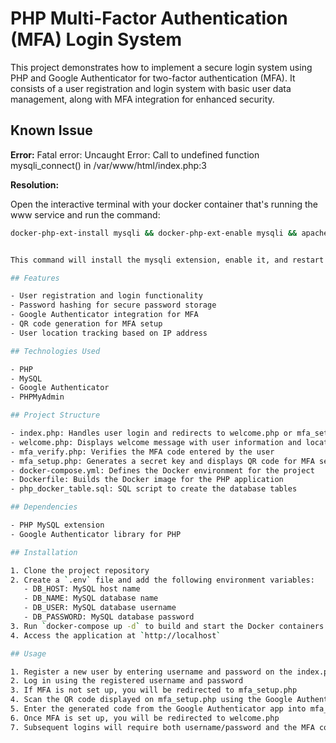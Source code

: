 # PHP Multi-Factor Authentication (MFA) Login System

This project demonstrates how to implement a secure login system using PHP and Google Authenticator for two-factor authentication (MFA). It consists of a user registration and login system with basic user data management, along with MFA integration for enhanced security.

## Known Issue

**Error:** Fatal error: Uncaught Error: Call to undefined function mysqli_connect() in /var/www/html/index.php:3

**Resolution:**

Open the interactive terminal with your docker container that's running the www service and run the command:

```bash
docker-php-ext-install mysqli && docker-php-ext-enable mysqli && apachectl restart


This command will install the mysqli extension, enable it, and restart the Apache web server. This should resolve the error.

## Features

- User registration and login functionality
- Password hashing for secure password storage
- Google Authenticator integration for MFA
- QR code generation for MFA setup
- User location tracking based on IP address

## Technologies Used

- PHP
- MySQL
- Google Authenticator
- PHPMyAdmin

## Project Structure

- index.php: Handles user login and redirects to welcome.php or mfa_setup.php
- welcome.php: Displays welcome message with user information and location
- mfa_verify.php: Verifies the MFA code entered by the user
- mfa_setup.php: Generates a secret key and displays QR code for MFA setup
- docker-compose.yml: Defines the Docker environment for the project
- Dockerfile: Builds the Docker image for the PHP application
- php_docker_table.sql: SQL script to create the database tables

## Dependencies

- PHP MySQL extension
- Google Authenticator library for PHP

## Installation

1. Clone the project repository
2. Create a `.env` file and add the following environment variables:
   - DB_HOST: MySQL host name
   - DB_NAME: MySQL database name
   - DB_USER: MySQL database username
   - DB_PASSWORD: MySQL database password
3. Run `docker-compose up -d` to build and start the Docker containers
4. Access the application at `http://localhost`

## Usage

1. Register a new user by entering username and password on the index.php page
2. Log in using the registered username and password
3. If MFA is not set up, you will be redirected to mfa_setup.php
4. Scan the QR code displayed on mfa_setup.php using the Google Authenticator app on your mobile device
5. Enter the generated code from the Google Authenticator app into mfa_setup.php
6. Once MFA is set up, you will be redirected to welcome.php
7. Subsequent logins will require both username/password and the MFA code
